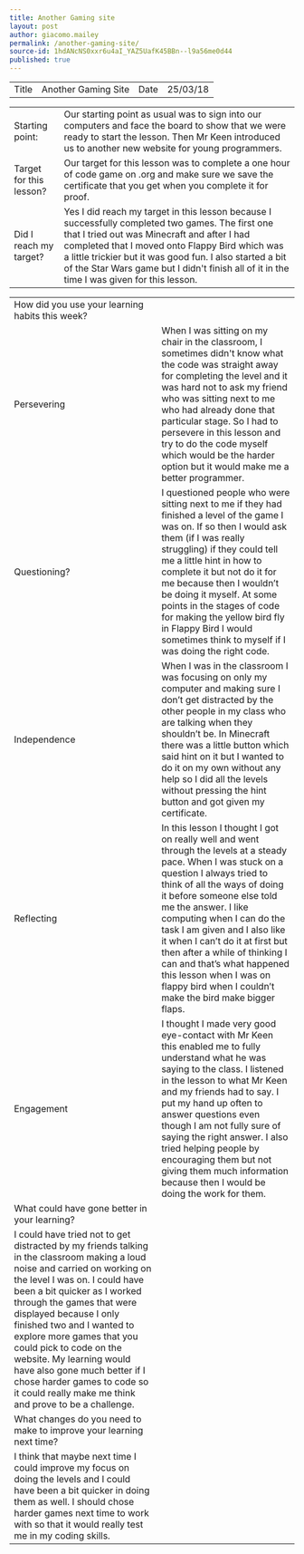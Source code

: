 ```yaml
---
title: Another Gaming site
layout: post
author: giacomo.mailey
permalink: /another-gaming-site/
source-id: 1hdANcNS0xxr6u4aI_YAZ5UafK45BBn--l9a56me0d44
published: true
---
```

<table>
  <tr>
    <td>Title</td>
    <td>Another Gaming Site </td>
    <td>Date</td>
    <td>25/03/18</td>
  </tr>
</table>


<table>
  <tr>
    <td>Starting point:</td>
    <td>Our starting point as usual was to sign into our computers and face the board to show that we were ready to start the lesson. Then Mr Keen introduced us to another new website for young programmers. </td>
  </tr>
  <tr>
    <td>Target for this lesson?</td>
    <td>Our target for this lesson was to complete a one hour of code game on .org and make sure we save the certificate that you get when you complete it for proof. </td>
  </tr>
  <tr>
    <td>Did I reach my target? </td>
    <td>Yes I did reach my target in this lesson because I successfully completed two games. The first one that I tried out was Minecraft and after I had completed that I moved onto Flappy Bird which was a little trickier but it was good fun. I also started a bit of the Star Wars game but I didn't finish all of it in the time I was given for this lesson.</td>
  </tr>
</table>


<table>
  <tr>
    <td>How did you use your learning habits this week?</td>
    <td></td>
  </tr>
  <tr>
    <td>Persevering</td>
    <td>When I was sitting on my chair in the classroom, I sometimes didn't know what the code was straight away for completing the level and it was hard not to ask my friend who was sitting next to me who had already done that particular stage. So I had to persevere in this lesson and try to do the code myself which would be the harder option but it would make me a better programmer.</td>
  </tr>
  <tr>
    <td>Questioning?</td>
    <td>I questioned people who were sitting next to me if they had finished a level of the game I was on. If so then I would ask them (if I was really struggling) if they could tell me a little hint in how to complete it but not do it for me because then I wouldn’t be doing it myself. At some points in the stages of code for making the yellow bird fly in Flappy Bird I would sometimes think to myself if I was doing the right code.                                                                                                                                                                                                                                                                                                                                                                                                                                                                                                                                                                                                                                                                                                                                                                                                                                                                                                                                                                                                                                                                                                                                                                                                                                                                                                                                                                                                                                                                                                                                                                                                                                                                                                                                                                                                                                                                                                                                                                                                                                                                                                                                                                                                                                                                                                                                                                                                                                                                                                                                                                                                                                                                                                                                                                                                                                                                                                                                                                                                                                                                                                                                                                                                                                                                                                                                                                                                                                                                                                                                                                                                                                                                                                                                                                                                                                                                                                                                                                                                                                                                                                                                                                                                                                                                                                                                                                                                                                                                                                                                                                                                                                                                                                                                                                                                                                                                                                                                                                                                                                                                                                                                                                                                                                                                                                                                                                                                                                                                                                                                                                                                                                                                                                                                                                                                                                                                                                                                                                                                                                                                                                                                                                                                                                                                                                                                                                                                                                                                                                                                                                                                                                                                                     </td>
  </tr>
  <tr>
    <td>Independence</td>
    <td>When I was in the classroom I was focusing on only my computer and making sure I don’t get distracted by the other people in my class who are talking when they shouldn’t be. In Minecraft there was a little button which said hint on it but I wanted to do it on my own without any help so I did all the levels without pressing the hint button and got given my certificate.</td>
  </tr>
  <tr>
    <td>Reflecting</td>
    <td>In this lesson I thought I got on really well and went through the levels at a steady pace. When I was stuck on a question I always tried to think of all the ways of doing it before someone else told me the answer. I like computing when I can do the task I am given and I also like it when I can’t do it at first but then after a while of thinking I can and that’s what happened this lesson when I was on flappy bird when I couldn’t make the bird make bigger flaps.</td>
  </tr>
  <tr>
    <td>Engagement</td>
    <td>I thought I made very good eye-contact with Mr Keen this enabled me to fully understand what he was saying to the class. I listened in the lesson to what Mr Keen and my friends had to say. I put my hand up often to answer questions even though I am not fully sure of saying the right answer. I also tried helping people by encouraging them but not giving them much information because then I would be doing the work for them.</td>
  </tr>
  <tr>
    <td>What could have gone better in your learning?</td>
    <td></td>
  </tr>
  <tr>
    <td>I could have tried not to get distracted by my friends talking in the classroom making a loud noise and carried on working on the level I was on. I could have been a bit quicker as I worked through the games that were displayed because I only finished two and I wanted to explore more games that you could pick to code on the website. My learning would have also gone much better if I chose harder games to code so it could really make me think and prove to be a challenge.</td>
    <td></td>
  </tr>
  <tr>
    <td>What changes do you need to make to improve your learning next time?</td>
    <td></td>
  </tr>
  <tr>
    <td>I think that maybe next time I could improve my focus on doing the levels and I could have been a bit quicker in doing them as well. I should chose harder games next time to work with so that it would really test me in my coding skills.</td>
    <td></td>
  </tr>
</table>


